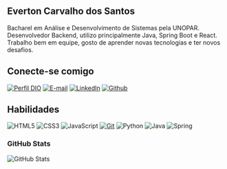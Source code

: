 
## Everton Carvalho dos Santos

Bacharel em Análise e Desenvolvimento de Sistemas pela UNOPAR. Desenvolvedor Backend, utilizo principalmente Java, Spring Boot e React. Trabalho bem em equipe, gosto de aprender novas tecnologias e ter novos desafios.


## Conecte-se comigo

[![Perfil DIO](https://img.shields.io/badge/-Meu%20Perfil%20na%20DIO-30A3DC?style=flat)](https://web.dio.me/users/cfjdeq)
[![E-mail](https://img.shields.io/badge/Gmail-000?style=flat&logo=gmail&logoColor=red)](mailto:ecsnote88@gmail.com)
[![LinkedIn](https://img.shields.io/badge/-LinkedIn-000?style=flat&logo=linkedin&logoColor=blue)](https://www.linkedin.com/in/everton-santos-9714ba11/)
[![Github](https://img.shields.io/badge/-Github-000?style=flat&logo=github&logoColor=white)](https://github.com/byctea)

## Habilidades

![HTML5](https://img.shields.io/badge/HTML-000?style=flat&logo=html5&logoColor=orange)
![CSS3](https://img.shields.io/badge/CSS3-000?style=flat&logo=css3&logoColor=blue)
![JavaScript](https://img.shields.io/badge/JavaScript-000?style=flat&logo=javascript&logoColor=yellow)
[![Git](https://img.shields.io/badge/Git-000?style=flat&logo=git&logoColor=red)](https://git-scm.com/doc)
![Python](https://img.shields.io/badge/Python-000?style=flat&logo=python&logoColor=blue)
![Java](https://img.shields.io/badge/Java-000?style=flat&logo=openjdk&logoColor=red)
![Spring](https://img.shields.io/badge/Spring-000?style=flat&logo=spring&logoColor=green)

### GitHub Stats

![GitHub Stats](https://github-readme-stats.vercel.app/api?username=CaiosSousa&theme=transparent&bg_color=000&border_color=30A3DC&show_icons=true&icon_color=30A3DC&title_color=E94D5F&text_color=FFF)
